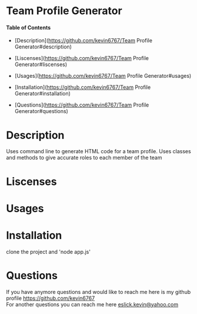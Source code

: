 # Team Profile Generator

#### Table of Contents

- [Description](https://github.com/kevin6767/Team Profile Generator#description)

- [Liscenses](https://github.com/kevin6767/Team Profile Generator#liscenses)

- [Usages](https://github.com/kevin6767/Team Profile Generator#usages)

- [Installation](https://github.com/kevin6767/Team Profile Generator#installation)

- [Questions](https://github.com/kevin6767/Team Profile Generator#questions)

# Description

Uses command line to generate HTML code for a team profile. Uses classes and methods to give accurate roles to each member of the team

# Liscenses

# Usages

# Installation

clone the project and 'node app.js'

# Questions

If you have anymore questions and would like to reach me here is my github profile <https://github.com/kevin6767>
<br>
For another questions you can reach me here <eslick.kevin@yahoo.com>
